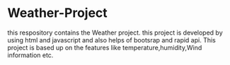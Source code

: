 # Weather-Project
this respository contains the Weather project. this project is developed by using html and javascript and also helps of bootsrap and rapid api. This project is based up on the features like temperature,humidity,Wind information etc.
